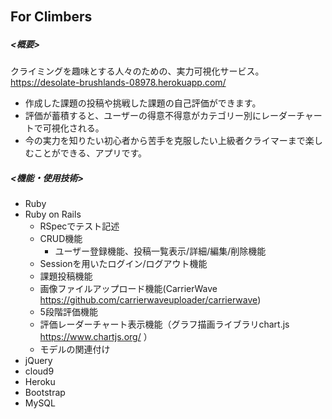 ## For Climbers　
##### <概要>
クライミングを趣味とする人々のための、実力可視化サービス。<br>
https://desolate-brushlands-08978.herokuapp.com/<br>
- 作成した課題の投稿や挑戦した課題の自己評価ができます。<br>
- 評価が蓄積すると、ユーザーの得意不得意がカテゴリー別にレーダーチャートで可視化される。<br>
- 今の実力を知りたい初心者から苦手を克服したい上級者クライマーまで楽しむことができる、アプリです。<br>

##### <機能・使用技術>
- Ruby
- Ruby on Rails
  - RSpecでテスト記述
  - CRUD機能
    - ユーザー登録機能、投稿一覧表示/詳細/編集/削除機能
  - Sessionを用いたログイン/ログアウト機能
  - 課題投稿機能
  - 画像ファイルアップロード機能(CarrierWave https://github.com/carrierwaveuploader/carrierwave)
  - 5段階評価機能
  - 評価レーダーチャート表示機能（グラフ描画ライブラリchart.js https://www.chartjs.org/ ） 
  - モデルの関連付け
- jQuery
- cloud9
- Heroku
- Bootstrap
- MySQL
